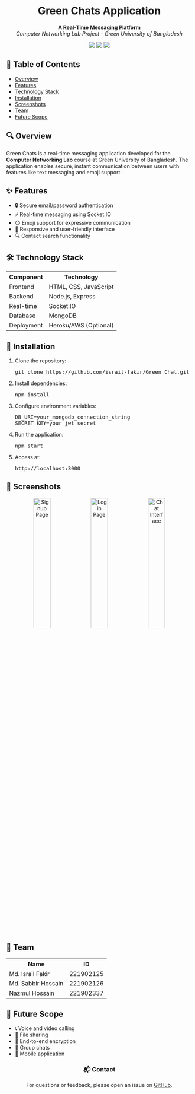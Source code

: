 <h1 align="center">Green Chats Application</h1>
<p align="center">
  <strong>A Real-Time Messaging Platform</strong><br>
  <em>Computer Networking Lab Project - Green University of Bangladesh</em>
</p>

<div align="center">
  <img src="https://img.shields.io/badge/Node.js-43853D?style=for-the-badge&logo=node.js&logoColor=white">
  <img src="https://img.shields.io/badge/Socket.io-010101?style=for-the-badge&logo=socket.io&logoColor=white">
  <img src="https://img.shields.io/badge/MongoDB-4EA94B?style=for-the-badge&logo=mongodb&logoColor=white">
</div>

<h2>📌 Table of Contents</h2>
<ul>
  <li><a href="#overview">Overview</a></li>
  <li><a href="#features">Features</a></li>
  <li><a href="#tech-stack">Technology Stack</a></li>
  <li><a href="#installation">Installation</a></li>
  <li><a href="#screenshots">Screenshots</a></li>
  <li><a href="#team">Team</a></li>
  <li><a href="#future">Future Scope</a></li>
</ul>

<h2 id="overview">🔍 Overview</h2>
<p>
  Green Chats is a real-time messaging application developed for the <strong>Computer Networking Lab</strong> course at Green University of Bangladesh. The application enables secure, instant communication between users with features like text messaging and emoji support.
</p>

<h2 id="features">✨ Features</h2>
<ul>
  <li>🔒 Secure email/password authentication</li>
  <li>⚡ Real-time messaging using Socket.IO</li>
  <li>😊 Emoji support for expressive communication</li>
  <li>📱 Responsive and user-friendly interface</li>
  <li>🔍 Contact search functionality</li>
</ul>

<h2 id="tech-stack">🛠 Technology Stack</h2>
<table>
  <tr>
    <th>Component</th>
    <th>Technology</th>
  </tr>
  <tr>
    <td>Frontend</td>
    <td>HTML, CSS, JavaScript</td>
  </tr>
  <tr>
    <td>Backend</td>
    <td>Node.js, Express</td>
  </tr>
  <tr>
    <td>Real-time</td>
    <td>Socket.IO</td>
  </tr>
  <tr>
    <td>Database</td>
    <td>MongoDB</td>
  </tr>
  <tr>
    <td>Deployment</td>
    <td>Heroku/AWS (Optional)</td>
  </tr>
</table>

<h2 id="installation">🚀 Installation</h2>
<ol>
  <li>Clone the repository:
    <pre>git clone https://github.com/israil-fakir/Green_Chat.git</pre>
  </li>
  <li>Install dependencies:
    <pre>npm install</pre>
  </li>
  <li>Configure environment variables:
    <pre>DB_URI=your_mongodb_connection_string
SECRET_KEY=your_jwt_secret</pre>
  </li>
  <li>Run the application:
    <pre>npm start</pre>
  </li>
  <li>Access at:
    <pre>http://localhost:3000</pre>
  </li>
</ol>

<h2 id="screenshots">📸 Screenshots</h2>
<div align="center">
  <img src="https://via.placeholder.com/400x250?text=Signup+Page" alt="Signup Page" width="30%">
  <img src="https://via.placeholder.com/400x250?text=Login+Page" alt="Login Page" width="30%">
  <img src="https://via.placeholder.com/400x250?text=Chat+Interface" alt="Chat Interface" width="30%">
</div>

<h2 id="team">👥 Team</h2>
<table>
  <tr>
    <th>Name</th>
    <th>ID</th>
  </tr>
  <tr>
    <td>Md. Israil Fakir</td>
    <td>221902125</td>
  </tr>
  <tr>
    <td>Md. Sabbir Hossain</td>
    <td>221902126</td>
  </tr>
  <tr>
    <td>Nazmul Hossain</td>
    <td>221902337</td>
  </tr>
</table>
 

<h2 id="future">🔮 Future Scope</h2>
<ul>
  <li>📞 Voice and video calling</li>
  <li>📁 File sharing</li>
  <li>🔐 End-to-end encryption</li>
  <li>👥 Group chats</li>
  <li>📱 Mobile application</li>
</ul>

<div align="center">
 
  
  <h3>📬 Contact</h3>
  <p>For questions or feedback, please open an issue on <a href="https://github.com/israil-fakir/Green_Chat/issues">GitHub</a>.</p>
</div>